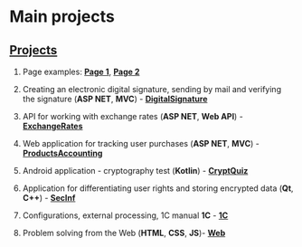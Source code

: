 # Main projects

## [Projects][]
[Projects]: https://smylebifa.github.io/projects.html

1. Page examples: **[Page 1](https://smylebifa.github.io/page1.html)**, **[Page 2](https://smylebifa.github.io/page2.html)**

1. Creating an electronic digital signature, sending by mail and verifying the signature (**ASP NET**, **MVC**) - **[DigitalSignature](https://github.com/smylebifa/CreateAndSendSignatureByGmail)**

1. API for working with exchange rates (**ASP NET**, **Web API**) - **[ExchangeRates](https://github.com/smylebifa/ExchangeRates)**

1. Web application for tracking user purchases (**ASP NET**, **MVC**) - **[ProductsAccounting](https://github.com/smylebifa/ProductsAccounting)** 

1. Android application - cryptography test (**Kotlin**) - **[CryptQuiz](https://github.com/smylebifa/CryptQuiz)**

1. Application for differentiating user rights and storing encrypted data (**Qt**, **C++**) - **[SecInf](https://github.com/smylebifa/SecInf2)**

1. Configurations, external processing, 1C manual **1C** - **[1C](https://github.com/smylebifa/1C)**

1. Problem solving from the Web (**HTML**, **CSS**, **JS**)- **[Web](https://github.com/smylebifa/SolutionsWeb)**
